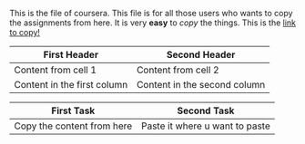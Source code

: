 This is the file of coursera.
This file is for all those users who wants to copy the assignments from here.
It is very **easy** to *copy* the things.
This is the [link to copy!](https://fonts.google.com/)


First Header | Second Header
------------ | -------------
Content from cell 1 | Content from cell 2
Content in the first column | Content in the second column


First Task | Second Task
----------  | -------------
Copy the content from here | Paste it where u want to paste

